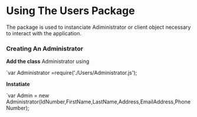 # Using The Users Package

  The package is used to instanciate Adiministrator or client object necessary to interact with the application.

### Creating An Administrator
**Add the class** Administrator using

`var Administrator =require('./Users/Administrator.js');

**Instatiate**

`var Admin = new Administrator(IdNumber,FirstName,LastName,Address,EmailAddress,PhoneNumber);


